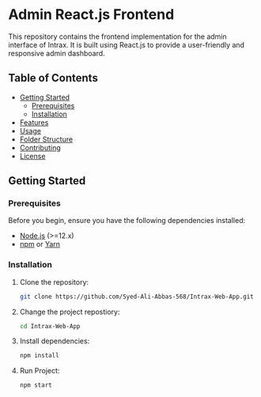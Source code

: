 # Admin React.js Frontend

This repository contains the frontend implementation for the admin interface of Intrax. It is built using React.js to provide a user-friendly and responsive admin dashboard.

## Table of Contents

- [Getting Started](#getting-started)
  - [Prerequisites](#prerequisites)
  - [Installation](#installation)
- [Features](#features)
- [Usage](#usage)
- [Folder Structure](#folder-structure)
- [Contributing](#contributing)
- [License](#license)

## Getting Started

### Prerequisites

Before you begin, ensure you have the following dependencies installed:

- [Node.js](https://nodejs.org/) (>=12.x)
- [npm](https://www.npmjs.com/) or [Yarn](https://yarnpkg.com/)

### Installation

1. Clone the repository:

   ```bash
   git clone https://github.com/Syed-Ali-Abbas-568/Intrax-Web-App.git

2. Change the project repostiory:
   ```bash
   cd Intrax-Web-App
   
3. Install dependencies:
   ```bash
   npm install
4. Run Project:
   ```bash
   npm start





